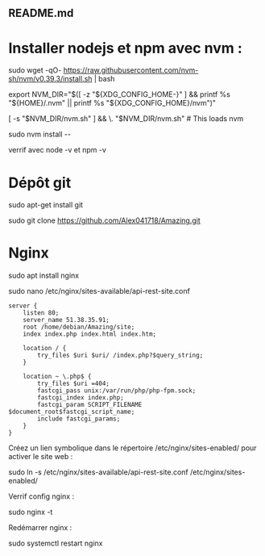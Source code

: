 ## README.md

# Installer nodejs et npm avec nvm :


sudo wget -qO- https://raw.githubusercontent.com/nvm-sh/nvm/v0.39.3/install.sh | bash

export NVM_DIR="$([ -z "${XDG_CONFIG_HOME-}" ] && printf %s "${HOME}/.nvm" || printf %s "${XDG_CONFIG_HOME}/nvm")"

[ -s "$NVM_DIR/nvm.sh" ] && \. "$NVM_DIR/nvm.sh" # This loads nvm


sudo nvm install --

verrif avec node -v et npm -v


# Dépôt git

sudo apt-get install git

sudo git clone https://github.com/Alex041718/Amazing.git

# Nginx

sudo apt install nginx

sudo nano /etc/nginx/sites-available/api-rest-site.conf


```
server {
    listen 80;
    server_name 51.38.35.91;
    root /home/debian/Amazing/site;
    index index.php index.html index.htm;

    location / {
        try_files $uri $uri/ /index.php?$query_string;
    }

    location ~ \.php$ {
        try_files $uri =404;
        fastcgi_pass unix:/var/run/php/php-fpm.sock;
        fastcgi_index index.php;
        fastcgi_param SCRIPT_FILENAME $document_root$fastcgi_script_name;
        include fastcgi_params;
    }
}
```

Créez un lien symbolique dans le répertoire /etc/nginx/sites-enabled/ pour activer le site web :


sudo ln -s /etc/nginx/sites-available/api-rest-site.conf /etc/nginx/sites-enabled/

Verrif config nginx :

sudo nginx -t

Redémarrer nginx :

sudo systemctl restart nginx







